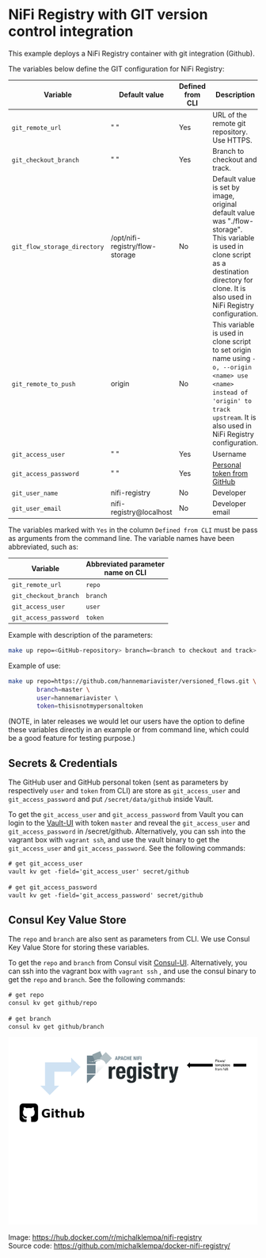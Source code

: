 # NiFi Registry with GIT version control integration

This example deploys a NiFi Registry container with git integration (Github). 

The variables below define the GIT configuration for NiFi Registry: 

| Variable   |  Default value |Defined from CLI | Description |
| ------------- | ------------- | ------------- | ------------- |
| `git_remote_url`  | " "  | Yes |URL of the remote git repository. Use HTTPS. |
| `git_checkout_branch`  | " "  | Yes| Branch to checkout and track.|
| `git_flow_storage_directory`  | /opt/nifi-registry/flow-storage  | No| Default value is set by image, original default value was "./flow-storage". This variable is used in clone script as a destination directory for clone. It is also used in NiFi Registry configuration.|
| `git_remote_to_push`  | origin  | No |This variable is used in clone script to set origin name using `-o, --origin <name> use <name> instead of 'origin' to track upstream`. It is also used in NiFi Registry configuration.|
| `git_access_user`  | " "  | Yes | Username|
| `git_access_password`  | " "  | Yes | [Personal token from GitHub](https://docs.github.com/en/github/authenticating-to-github/creating-a-personal-access-token)|
| `git_user_name`  | nifi-registry  | No | Developer|
| `git_user_email`  | nifi-registry@localhost  | No | Developer email|

The variables marked with `Yes` in the column `Defined from CLI` must be pass as arguments from the command line.
The variable names have been abbreviated, such as:

| Variable | Abbreviated parameter <br>name on CLI |
| ------------- | ------------- | 
|`git_remote_url` | `repo` |
|`git_checkout_branch`  | `branch` |
|`git_access_user`  | `user` |
|`git_access_password`  | `token` |

Example with description of the parameters:
```bash
make up repo=<GitHub-repository> branch=<branch to checkout and track> user=<GitHub username> token=<personal token from GitHub> 
```

Example of use:
```bash
make up repo=https://github.com/hannemariavister/versioned_flows.git \ 
        branch=master \
        user=hannemariavister \ 
        token=thisisnotmypersonaltoken  
```

(NOTE, in later releases we would let our users have the option to define these variables directly in an example or from command line, which could be a good feature for testing purpose.)

## Secrets & Credentials 
The GitHub user and GitHub personal token (sent as parameters by respectively `user` and `token` from CLI) 
are store as `git_access_user` and `git_access_password` and put `/secret/data/github` inside Vault.

To get the `git_access_user` and `git_access_password` from Vault you can login to the [Vault-UI](http://localhost:8200/) with token `master` and reveal 
the `git_access_user` and `git_access_password` in /secret/github. 
Alternatively, you can ssh into the vagrant box with `vagrant ssh`, and use the vault binary to get the `git_access_user` and `git_access_password`. See the following commands:
```
# get git_access_user
vault kv get -field='git_access_user' secret/github

# get git_access_password
vault kv get -field='git_access_password' secret/github
```

## Consul Key Value Store
The `repo` and `branch` are also sent as parameters from CLI. We use Consul Key Value Store for storing these variables. 

To get the `repo` and `branch` from Consul visit [Consul-UI](http://localhost:8500/ui/dc1/kv).
Alternatively, you can ssh into the vagrant box with `vagrant ssh` , and use the consul binary to get the `repo` and `branch`. See the following commands:
```
# get repo
consul kv get github/repo

# get branch
consul kv get github/branch
```

![img](../resources/images/nifi_registry_git_integration.png)

Image: https://hub.docker.com/r/michalklempa/nifi-registry <br />
Source code: https://github.com/michalklempa/docker-nifi-registry/


